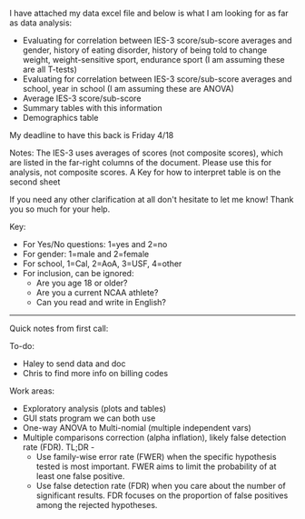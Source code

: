 I have attached my data excel file and below is what I am looking for as far as data analysis:

- Evaluating for correlation between IES-3 score/sub-score averages and gender, history of eating disorder, history of being told to change weight, weight-sensitive sport, endurance sport (I am assuming these are all T-tests)
- Evaluating for correlation between IES-3 score/sub-score averages and school, year in school (I am assuming these are ANOVA)
- Average IES-3 score/sub-score
- Summary tables with this information
- Demographics table

My deadline to have this back is Friday 4/18 

Notes:
The IES-3 uses averages of scores (not composite scores), which are listed in the far-right columns of the document. Please use this for analysis, not composite scores.
A Key for how to interpret table is on the second sheet

If you need any other clarification at all don't hesitate to let me know! Thank you so much for your help.

Key:
- For Yes/No questions: 1=yes and 2=no
- For gender: 1=male and 2=female
- For school, 1=Cal, 2=AoA, 3=USF, 4=other
- For inclusion, can be ignored:
  - Are you age 18 or older?
  - Are you a current NCAA athlete?
  - Can you read and write in English?

----

Quick notes from first call:

To-do:
 - Haley to send data and doc
 - Chris to find more info on billing codes

Work areas:
 - Exploratory analysis (plots and tables)
 - GUI stats program we can both use
 - One-way ANOVA to Multi-nomial (multiple independent vars)
 - Multiple comparisons correction (alpha inflation), likely false detection rate (FDR). TL;DR -
   - Use family-wise error rate (FWER) when the specific hypothesis tested is most important. FWER aims to limit the probability of at least one false positive.
   - Use false detection rate (FDR) when you care about the number of significant results. FDR focuses on the proportion of false positives among the rejected hypotheses.
